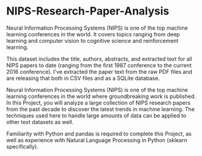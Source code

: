 # NIPS-Research-Paper-Analysis
Neural Information Processing Systems (NIPS) is one of the top machine learning conferences in the world. It covers topics ranging from deep learning and computer vision to cognitive science and reinforcement learning.

This dataset includes the title, authors, abstracts, and extracted text for all NIPS papers to date (ranging from the first 1987 conference to the current 2016 conference). I've extracted the paper text from the raw PDF files and are releasing that both in CSV files and as a SQLite database.

Neural Information Processing Systems (NIPS) is one of the top machine learning conferences in the world where groundbreaking work is published. In this Project, you will analyze a large collection of NIPS research papers from the past decade to discover the latest trends in machine learning. The techniques used here to handle large amounts of data can be applied to other text datasets as well.

Familiarity with Python and pandas is required to complete this Project, as well as experience with Natural Language Processing in Python (sklearn specifically).

